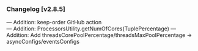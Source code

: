 ### Changelog [v2.8.5]
— Addition: keep-order GitHub action  
— Addition: ProcessorsUtility.getNumOfCores(TuplePercentage)
— Addition: Add threadsCorePoolPercentage/threadsMaxPoolPercentage → asyncConfigs/eventsConfigs

